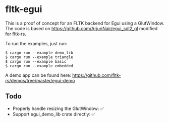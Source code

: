 # fltk-egui

This is a proof of concept for an FLTK backend for Egui using a GlutWindow. The code is based on https://github.com/ArjunNair/egui_sdl2_gl modified for fltk-rs.

To run the examples, just run:
```
$ cargo run --example demo_lib
$ cargo run --example triangle
$ cargo run --example basic
$ cargo run --example embedded
```

A demo app can be found here:
https://github.com/fltk-rs/demos/tree/master/egui-demo

## Todo
- Properly handle resizing the GlutWindow: ✅
- Support egui_demo_lib crate directly: ✅
